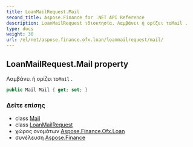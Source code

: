 ```yaml
---
title: LoanMailRequest.Mail
second_title: Aspose.Finance for .NET API Reference
description: LoanMailRequest ιδιοκτησία. Λαμβάνει ή ορίζει τοMail .
type: docs
weight: 30
url: /el/net/aspose.finance.ofx.loan/loanmailrequest/mail/
---
```

## LoanMailRequest.Mail property

Λαμβάνει ή ορίζει το`Mail` .

```csharp
public Mail Mail { get; set; }
```

### Δείτε επίσης

* class [Mail](../../../aspose.finance.ofx/mail/)
* class [LoanMailRequest](../)
* χώρος ονομάτων [Aspose.Finance.Ofx.Loan](../../loanmailrequest/)
* συνέλευση [Aspose.Finance](../../../)


